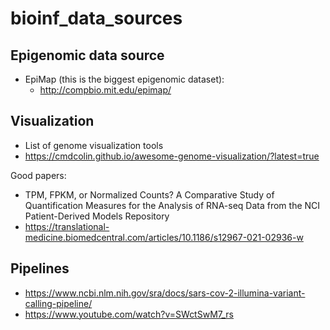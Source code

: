 # bioinf_data_sources

## Epigenomic data source

* EpiMap (this is the biggest epigenomic dataset): 
  * http://compbio.mit.edu/epimap/

## Visualization

* List of genome visualization tools
 * https://cmdcolin.github.io/awesome-genome-visualization/?latest=true

Good papers:
* TPM, FPKM, or Normalized Counts? A Comparative Study of Quantification Measures for the Analysis of RNA-seq Data from the NCI Patient-Derived Models Repository
 * https://translational-medicine.biomedcentral.com/articles/10.1186/s12967-021-02936-w

## Pipelines

* https://www.ncbi.nlm.nih.gov/sra/docs/sars-cov-2-illumina-variant-calling-pipeline/
* https://www.youtube.com/watch?v=SWctSwM7_rs
